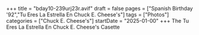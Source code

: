 +++
title = "bday10-239urj23r.avif"
draft = false
pages = ["Spanish Birthday '92","Tu Eres La Estrella En Chuck E. Cheese's"]
tags = ["Photos"]
categories = ["Chuck E. Cheese's"]
startDate = "2025-01-00"
+++
The Tu Eres La Estrella En Chuck E. Cheese's Casette
